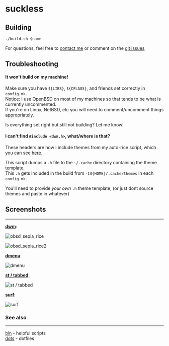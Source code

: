 # suckless

## Building

`./build.sh $name`

For questions, feel free to [contact me](mailto:mitch@wvr.sh) or comment on the [git issues](https://github.com/mitchweaver/suckless/issues)

## Troubleshooting

#### It won't build on my machine!

Make sure you have `${LIBS}`, `${CFLAGS}`, and friends set correctly in `config.mk`.  
Notice: I use OpenBSD on most of my machines so that tends to be what is currently uncommented.  
If you're on Linux, NetBSD, etc you will need to comment/uncomment things appropriately.

Is everything set right but still not building? Let me know!

#### I can't find `#include <dwm.h>`, what/where is that?

These headers are how I include themes from my auto-rice script, which you can see [here](https://github.com/mitchweaver/bin/blob/master/rice/rice).

This script dumps a `.h` file to the `~/.cache` directory containing the theme template.  
This `.h` gets included in the build from `-I${HOME}/.cache/themes` in each `config.mk`.

You'll need to provide *your own* `.h` theme template, (or just dont source themes and paste in whatever)

## Screenshots
------

**[dwm](http://github.com/MitchWeaver/suckless/tree/master/dwm)**:

![obsd_sepia_rice](https://i.imgur.com/C1zSkJM.png)

![obsd_sepia_rice2](https://i.imgur.com/ecCsAkD.png)

**[dmenu](http://github.com/MitchWeaver/suckless/tree/master/dwm)**:

![dmenu](https://i.imgur.com/1E9EsSB.png)

**[st / tabbed](http://github.com/MitchWeaver/suckless/tree/master/st)**:

![st / tabbed](http://0x0.st/iAql.png)

**[surf](http://github.com/MitchWeaver/suckless/tree/master/surf)**:

![surf](http://i.imgur.com/yRY0yMg.png)

### See also
-------

[bin](http://github.com/mitchweaver/bin) - helpful scripts  
[dots](http://github.com/mitchweaver/dots) - dotfiles  
